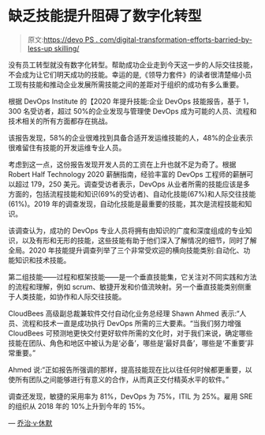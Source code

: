 # 缺乏技能提升阻碍了数字化转型

> 原文:[https://devo PS . com/digital-transformation-efforts-barried-by-less-up skilling/](https://devops.com/digital-transformation-efforts-hindered-by-lack-of-upskilling/)

没有员工转型就没有数字化转型。帮助成功企业走到今天这一步的人际交往技能，不会成为让它们明天成功的技能。幸运的是,《领导力套件》的读者很清楚缩小员工现有技能和推动企业发展所需技能之间的差距对于组织的成功有多么重要。

根据 DevOps Institute 的【2020 年提升技能:企业 DevOps 技能报告，基于 1，300 名受访者，超过 50%的企业发现与管理使 DevOps 成为可能的人员、流程和技术相关的所有方面都存在挑战。

该报告发现，58%的企业很难找到具备合适开发运维技能的人，48%的企业表示很难留住有技能的开发运维专业人员。

考虑到这一点，这份报告发现开发人员的工资在上升也就不足为奇了。根据 Robert Half Technology 2020 薪酬指南，经验丰富的 DevOps 工程师的薪酬可以超过 179，250 美元。调查受访者表示，DevOps 从业者所需的技能应该是多方面的，包括流程技能和知识(69%的受访者)、自动化技能(67%)和人际交往技能(61%)。2019 年的调查发现，自动化技能是最重要的技能，其次是流程技能和知识。

该调查认为，成功的 DevOps 专业人员将拥有由知识的广度和深度组成的专业知识，以及有形和无形的技能，这些技能有助于他们深入了解情况的细节，同时了解全局。2020 年技能提升调查列举了三个非常受欢迎的横向技能类别:自动化、功能知识和技术技能。

第二组技能——过程和框架技能——是一个垂直技能集，它关注对不同实践和方法的流程和理解，例如 scrum、敏捷开发和价值流映射。另一个垂直技能类别侧重于人类技能，如协作和人际交往技能。

CloudBees 高级副总裁兼软件交付自动化业务总经理 Shawn Ahmed 表示:“人员、流程和技术一直是成功执行 DevOps 所需的三大要素。“当我们努力增强 CloudBees 可预测地更快交付更好软件所需的文化时，对于我们来说，确定哪些技能在团队、角色和地区中被认为是‘必备’，哪些是‘最好具备’，哪些是‘不重要’非常重要。”

Ahmed 说:“正如报告所强调的那样，提高技能现在比以往任何时候都更重要，以使所有团队之间能够进行有意义的合作，从而真正交付精英水平的软件。”

调查还发现，敏捷的采用率为 81%，DevOps 为 75%，ITIL 为 25%。雇用 SRE 的组织从 2018 年的 10%上升到今年的 15%。

— [乔治·v·休默](https://devops.com/author/george-hulme/)